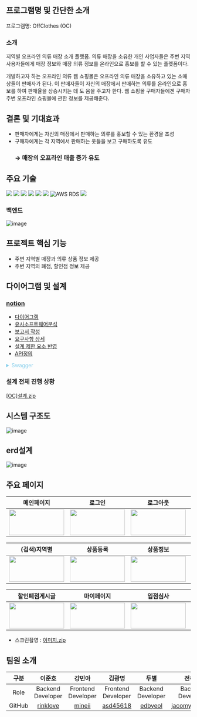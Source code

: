

##  프로그램명 및 간단한 소개
프로그램명: OffClothes (OC)
### 소개
지역별 오프라인 의류 매장 소개 플랫폼.
의류 매장을 소유한 개인 사업자들은 주변 지역 사용자들에게 매장 정보와 매장 의류 정보를 온라인으로 홍보를 할 수 있는 플렛폼이다.

개발하고자 하는 오프라인 의류 웹 쇼핑몰은 오프라인 의류 매장을 소유하고 있는 소매상들이 판매자가 된다. 이 판매자들이 자신의 매장에서 판매하는 의류를 온라인으로 홍보를 하여 판매율을 상승시키는 데 도
움을 주고자 한다. 웹 쇼핑몰 구매자들에겐 구매자 주변 오프라인 쇼핑몰에 관한 정보를 제공해준다.

## 결론 및 기대효과
- 판매자에게는 자신의 매장에서 판매하는 의류를 홍보할 수 있는 환경을 조성
- 구매자에게는 각 지역에서 판매하는 옷들을 보고 구매하도록 유도
  ### → 매장의 오프라인 매출 증가 유도

##  주요 기술
<img src="https://img.shields.io/badge/JAVA-007396?style=for-the-badge&logo=java&logoColor=white"> <img src="https://img.shields.io/badge/Spring-6DB33F?style=for-the-badge&logo=Spring&logoColor=white"> <img src="https://img.shields.io/badge/react-61DAFB?style=for-the-badge&logo=react&logoColor=black"> <img src="https://img.shields.io/badge/html-E34F26?style=for-the-badge&logo=html5&logoColor=white"> <img src="https://img.shields.io/badge/css-1572B6?style=for-the-badge&logo=css3&logoColor=white"> <img src="https://img.shields.io/badge/mysql-4479A1?style=for-the-badge&logo=mysql&logoColor=white">  ![AWS RDS](https://img.shields.io/badge/AWS-%23FF9900.svg?style=for-the-badge&logo=amazon-aws&logoColor=white) <img src="https://img.shields.io/badge/github-181717?style=for-the-badge&logo=github&logoColor=white">

### 백엔드
![image](https://github.com/offclothes/finalProject/assets/70208747/e6d694ca-813b-412d-ae3f-064b15b032d7)


## 프로젝트 핵심 기능
- 주변 지역별 매장과 의류 상품 정보 제공
- 주변 지역의 폐점, 할인점 정보 제공

## 다이어그램 및 설계
###  [notion](https://giant-tray-3aa.notion.site/Team-OC-ea97901a989d4befb09ef106c93a37fa?pvs=4)
 - [다이어그램](https://giant-tray-3aa.notion.site/f0638ba59cf640b598e565bde4a6fc12?pvs=4)
 - [유사소프트웨어분석](https://giant-tray-3aa.notion.site/afca1a756caa4f639fa95a79beedcbc5?pvs=4)
 - [보고서 작성](https://giant-tray-3aa.notion.site/1b465bd01cc14aa3a958e02869835f84?pvs=4)
 - [요구사항 상세](https://giant-tray-3aa.notion.site/8270129b30314a98843a7b4833d98685?pvs=4)
 - [설계 제한 요소 반영](https://giant-tray-3aa.notion.site/c987d4701a0b47ca95be29abafc02aa0?pvs=4)
 - [API정의](https://giant-tray-3aa.notion.site/API-521154e799e9427abbc6dcf853abfffa?pvs=4)


<details><summary style="color:skyblue"> Swagger </summary>

![image](https://github.com/offclothes/backend/assets/70208747/3ab11c10-bc59-4083-a7ad-82c9beab8cf8)
![image](https://github.com/offclothes/backend/assets/70208747/87d8a302-ad0d-4c06-930f-9b77624965e6)
![image](https://github.com/offclothes/backend/assets/70208747/7cdedb1f-6f54-4b67-a25e-31bc3ea45b28)
![image](https://github.com/offclothes/backend/assets/70208747/94d118a7-bcfd-400b-986c-319cf5072872)
![image](https://github.com/offclothes/backend/assets/70208747/c8a2a821-fcec-40c2-b6fa-f4abf26926a0)
</details>

### 설계 전체 진행 상황 
[[OC]설계.zip](https://github.com/offclothes/backend/files/13310759/OC.zip)


##  시스템 구조도
![image](https://github.com/offclothes/backend/assets/70208747/5d7f1793-f6b7-4137-b51e-6d9464565e3f)



## erd설계
![image](https://github.com/offclothes/backend/assets/70208747/2d4bfae7-2cec-4a13-a4d7-351c1c2d0e4e)

## 주요 페이지
|메인페이지|로그인|로그아웃|회원가입|
|-----|---|---|---|
|<img src="https://github.com/offclothes/demo2/assets/122541575/e561f28a-9200-4385-943d-5d7670969490.png" width="150" height="70"/>|<img src="https://github.com/offclothes/demo2/assets/122541575/050e9b8e-ed9c-4b85-a5e1-dc7f0a7c34c0.png" width="150" height="70"/>|<img src="https://github.com/offclothes/demo2/assets/122541575/a3e23267-2fcc-4f72-9dc4-986dad807cb6.png" width="150" height="70"/>|<img src="https://github.com/offclothes/demo2/assets/122541575/9be7b433-c906-4106-93db-f30e6383a27c.png" width="150" height="70"/>|

|(검색)지역별|상품등록|상품정보|상품상세|
|-----|---|---|---|
|<img src="https://github.com/offclothes/demo2/assets/122541575/30a39c8a-1476-48c7-9130-f768b125c27f.png" width="150" height="70"/>|<img src="https://github.com/offclothes/demo2/assets/122541575/5d1405f7-a750-43b2-85a0-de05bedd797f.png" width="150" height="70"/>|<img src="https://github.com/offclothes/demo2/assets/122541575/b7f33ad1-7d8c-4746-9d6b-74b544e715e5.png" width="150" height="70"/>|<img src="https://github.com/offclothes/demo2/assets/122541575/dd6d491e-6c1b-465b-9774-4756f6f5091b.png" width="150" height="70"/>|

|할인폐점게시글|마이페이지|입점심사|쇼핑몰|
|-----|---|---|---|
|<img src="https://github.com/offclothes/demo2/assets/122541575/a63b9d9f-985c-4bf8-9b47-57ebf580975d.png" width="150" height="70"/>|<img src="https://github.com/offclothes/demo2/assets/122541575/4def8e08-bbae-46ea-b026-83483ffe8bcc.png" width="150" height="70"/>|<img src="https://github.com/offclothes/demo2/assets/122541575/c38128fa-64a4-4bb2-9dc5-26c45cb0cf1e.png" width="150" height="70"/>|<img src="https://github.com/offclothes/demo2/assets/122541575/f5c22037-c01f-48c7-abf7-986f86b8040e.png" width="150" height="70"/>|


* 스크린촬영 : 
[이미지.zip](https://github.com/offclothes/backend/files/13310736/default.zip)


## 팀원 소개
| 구분 | 이준호 | 강민아 | 김광명 | 두별 | 전유진 |
| :---: | :---: | :---: | :---: | :---: | :---: |
| Role |  Backend Developer | Frontend Developer | Frontend Developer | Backend Developer | Backend Developer | Backend Developer |
| GitHub | [rinklove](https://github.com/rinklove) | [mineii](https://github.com/mineii) | [asd45618](https://github.com/asd45618) | [edbyeol](https://github.com/edbyeol) | [jacomyou1026](https://github.com/jacomyou1026) |

